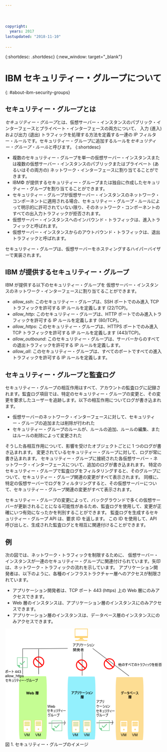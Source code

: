 ```yaml
---



copyright:
  years: 2017
lastupdated: "2018-11-10"

---
```


{:shortdesc: .shortdesc}
{:new_window: target="_blank"}

# IBM セキュリティー・グループについて
{: #about-ibm-security-groups}

## セキュリティー・グループとは
*セキュリティー・グループ*とは、仮想サーバー・インスタンスのパブリック・インターフェースとプライベート・インターフェースの両方について、
入力 (進入) および出力 (退出) トラフィックを処理する方法を定義する一連の IP フィルター・ルールです。セキュリティー・グループに追加するルールを*セキュリティー・グループ・ルール*と呼びます。
{:shortdesc}

* 複数のセキュリティー・グループを単一の仮想サーバー・インスタンスまたは複数の仮想サーバー・インスタンスのパブリックまたはプライベート (あるいはその両方の) ネットワーク・インターフェースに割り当てることができます。
* IBM© が提供するセキュリティー・グループまたは独自に作成したセキュリティー・グループを割り当てることができます。
* セキュリティー・グループが仮想サーバー・インスタンスのネットワーク・コンポーネントに適用される場合、セキュリティー・グループ・ルールによって明示的に許可されていない限り、そのネットワーク・コンポーネントのすべての出入力トラフィックが拒否されます。
* 仮想サーバー・インスタンスへのインバウンド・トラフィックは、進入トラフィックと呼ばれます。
* 仮想サーバー・インスタンスからのアウトバウンド・トラフィックは、退出トラフィックと呼ばれます。

セキュリティー・グループは、仮想サーバーをホスティングするハイパーバイザーで実装されます。

## IBM が提供するセキュリティー・グループ
IBM が提供する以下のセキュリティー・グループを
仮想サーバー・インスタンスのネットワーク・インターフェースに割り当てることができます。

* *allow_ssh*: このセキュリティー・グループは、SSH ポートでのみ進入 TCP トラフィックを許可する IP ルールを定義します (22/TCP)。
* *allow_http*: このセキュリティー・グループは、HTTP ポートでのみ進入トラフィックを許可する IP ルールを定義します (80/TCP)。
* *allow_https*: このセキュリティー・グループは、HTTPS ポートでのみ進入 TCP トラフィックを許可する IP ルールを定義します (443/TCP)。
* *allow_outbound*: このセキュリティー・グループは、サーバーからのすべての退出トラフィックを許可する IP ルールを定義します。
* *allow_all*: このセキュリティー・グループは、すべてのポートですべての進入トラフィックを許可する IP ルールを定義します。

## セキュリティー・グループと監査ログ
セキュリティー・グループの相互作用はすべて、アカウントの監査ログに記録されます。監査ログ項目では、特定のセキュリティー・グループの変更と、その変更を要求したユーザーを追跡します。以下の相互作用についてログが書き込まれます。
* 仮想サーバーのネットワーク・インターフェースに対して、セキュリティー・グループの追加または削除が行われた
* セキュリティー・グループのルールが、ルールの追加、ルールの編集、またはルールの削除によって変更された

そうした各相互作用について、影響を受けたオブジェクトごとに 1 つのログが書き込まれます。 変更されているセキュリティー・グループに対して、ログが常に書き込まれます。 セキュリティー・グループに接続された各仮想サーバー・ネットワーク・インターフェースについて、追加のログが書き込まれます。 特定のセキュリティー・グループで監査ログをフィルタリングすると、そのグループについて、セキュリティー・グループ関連の変更がすべて表示されます。 同様に、特定の仮想サーバーでログをフィルタリングすると、その仮想サーバーについて、セキュリティー・グループ関連の変更がすべて表示されます。

セキュリティー・グループの変更によって、バックグラウンドで多くの仮想サーバーが更新されることになる可能性があるため、監査ログを使用して、変更が正確にいつ有効になったかを判別することができます。  監査ログを生成するセキュリティー・グループ API は、要求 ID を返します。 この ID を使用して、API 呼び出しと、生成された監査ログとを相互に関連付けることができます。

## 例
次の図では、ネットワーク・トラフィックを制限するために、
仮想サーバー・インスタンスが一連のセキュリティー・グループに関連付けられています。矢印は、ネットワーク・トラフィックの流れを示しています。 アプリケーション開発者は、以下のように、各種のインフラストラクチャー層へのアクセスが制限されています。

* アプリケーション開発者は、TCP ポート 443 (https) 上の Web 層にのみアクセスできます。
* Web 層のインスタンスは、アプリケーション層のインスタンスにのみアクセスできます。
* アプリケーション層のインスタンスは、データベース層のインスタンスにのみアクセスできます。

![セキュリティー・グループのイメージ](images/SecurityGroups.png "イメージは、一連のセキュリティー・グループが有効になっているネットワーク・トラフィックの流れを示しています") 図 1. セキュリティー・グループのイメージ
